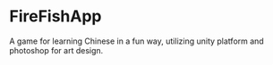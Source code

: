 # FireFishApp
A game for learning Chinese in a fun way, utilizing unity platform and photoshop for art design.
